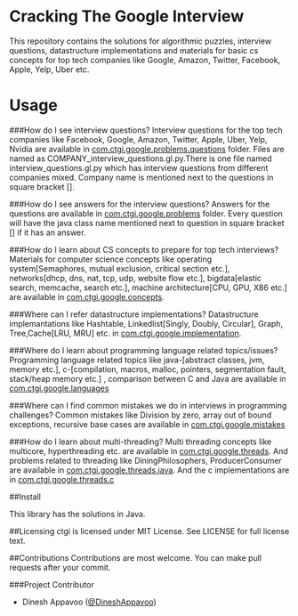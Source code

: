 Cracking The Google Interview
=============================

This repository contains the solutions for algorithmic puzzles, interview questions, datastructure implementations and materials for basic cs concepts  for top tech companies like Google, Amazon, Twitter, Facebook, Apple, Yelp, Uber etc.

Usage
=====
###How do I see interview questions?
Interview questions for the top tech companies like Facebook, Google, Amazon, Twitter, Apple, Uber, Yelp, Nvidia are available in [com.ctgi.google.problems.questions](https://github.com/dineshappavoo/ctgi/tree/master/src/com/ctgi/google/problems/questions) folder. Files are named as COMPANY_interview_questions.gl.py.There is one file named interview_questions.gl.py which has interview questions from different companies mixed. Company name is mentioned next to the questions in square bracket [].

###How do I see answers for the interview questions?
Answers for the questions are available in [com.ctgi.google.problems](https://github.com/dineshappavoo/ctgi/tree/master/src/com/ctgi/google/problems/) folder. Every question will have the java class name mentioned next to question in square bracket [] if it has an answer.

###How do I learn about CS concepts to prepare  for top tech interviews?
Materials for computer science concepts like operating system[Semaphores, mutual exclusion, critical section etc.], networks[dhcp, dns, nat, tcp, udp, website flow etc.], bigdata[elastic search, memcache, search etc.], machine architecture[CPU, GPU, X86 etc.] are available in [com.ctgi.google.concepts](https://github.com/dineshappavoo/ctgi/tree/master/src/com/ctgi/google/concepts).

###Where can I refer datastructure implementations?
Datastructure implemantations like Hashtable, Linkedlist[Singly, Doubly, Circular], Graph, Tree,Cache[LRU, MRU] etc. in [com.ctgi.google.implementation](https://github.com/dineshappavoo/ctgi/tree/master/src/com/ctgi/google/implementation).

###Where do I learn about programming language related topics/issues?
Programming language related topics like java-[abstract classes, jvm, memory etc.], c-[compilation, macros, malloc, pointers, segmentation fault, stack/heap memory etc.] , comparison between C and Java are available in [com.ctgi.google.languages](https://github.com/dineshappavoo/ctgi/tree/master/src/com/ctgi/google/languages)

###Where can I find common mistakes we do in interviews in programming challenges?
Common mistakes like Division by zero, array out of bound exceptions, recursive base cases are available in [com.ctgi.google.mistakes](https://github.com/dineshappavoo/ctgi/tree/master/src/com/ctgi/google/mistakes)

###How do I learn about multi-threading?
Multi threading concepts like multicore, hyperthreading etc. are available in [com.ctgi.google.threads](https://github.com/dineshappavoo/ctgi/tree/master/src/com/ctgi/google/threads). And problems related to threading like DiningPhilosophers, ProducerConsumer are available in [com.ctgi.google.threads.java](https://github.com/dineshappavoo/ctgi/tree/master/src/com/ctgi/google/threads/java). And the c implementations are in [com.ctgi.google.threads.c](https://github.com/dineshappavoo/ctgi/tree/master/src/com/ctgi/google/threads/c)

##Install

This library has the solutions in Java.

##Licensing
ctgi is licensed under MIT License. See LICENSE for full license text.

##Contributions
Contributions are most welcome. You can make pull requests after your commit.
  
###Project Contributor

* Dinesh Appavoo ([@DineshAppavoo](http://utdallas.edu/~dxa132330))
